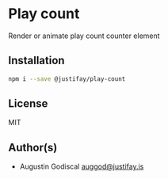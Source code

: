 # Play count

Render or animate play count counter element

## Installation

```sh
npm i --save @justifay/play-count
```

## License

MIT

## Author(s)

- Augustin Godiscal <auggod@justifay.is>
